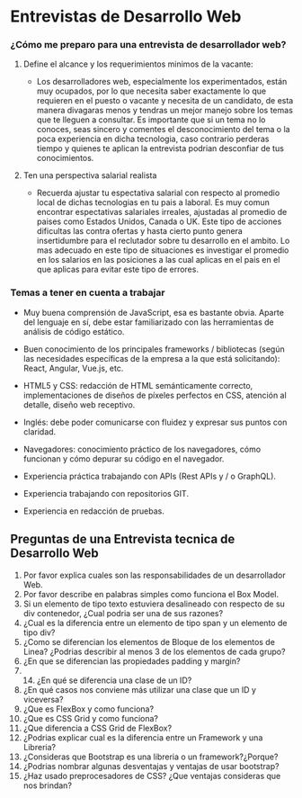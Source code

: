 # Entrevistas de Desarrollo Web

### ¿Cómo me preparo para una entrevista de desarrollador web?

1. Define el alcance y los requerimientos minimos de la vacante:
   - Los desarrolladores web, especialmente los experimentados, están muy ocupados, por lo que necesita saber exactamente lo que requieren en el puesto o vacante y necesita de un candidato, de esta manera divagaras menos y tendras un mejor manejo sobre los temas que te lleguen a consultar. Es importante que si un tema no lo conoces, seas sincero y comentes el desconocimiento del tema o la poca experiencia en dicha tecnologia, caso contrario perderas tiempo y quienes te aplican la entrevista podrian desconfiar de tus conocimientos.

1. Ten una perspectiva salarial realista
   - Recuerda ajustar tu espectativa salarial con respecto al promedio local de dichas tecnologias en tu pais a laboral. Es muy comun encontrar espectativas salariales irreales, ajustadas al promedio de paises como Estados Unidos, Canada o UK. Este tipo de acciones dificultas las contra ofertas y hasta cierto punto genera insertidumbre para el reclutador sobre tu desarrollo en el ambito. Lo mas adecuado en este tipo de situaciones es investigar el promedio en los salarios en las posiciones a las cual aplicas en el pais en el que aplicas para evitar este tipo de errores.

### Temas a tener en cuenta a trabajar 

- Muy buena comprensión de JavaScript, esa es bastante obvia. Aparte del lenguaje en sí, debe estar familiarizado con las herramientas de análisis de código estático.

- Buen conocimiento de los principales frameworks / bibliotecas (según las necesidades específicas de la empresa a la que está solicitando): React, Angular, Vue.js, etc.

- HTML5 y CSS: redacción de HTML semánticamente correcto, implementaciones de diseños de píxeles perfectos en CSS, atención al detalle, diseño web receptivo.

- Inglés: debe poder comunicarse con fluidez y expresar sus puntos con claridad.

- Navegadores: conocimiento práctico de los navegadores, cómo funcionan y cómo depurar su código en el navegador.

- Experiencia práctica trabajando con APIs (Rest APIs y / o GraphQL).

- Experiencia trabajando con repositorios GIT.

- Experiencia en redacción de pruebas.

## Preguntas de una Entrevista tecnica de Desarrollo Web

1. Por favor explica cuales son las responsabilidades de un desarrollador Web.
2. Por favor describe en palabras simples como funciona el Box Model.
3. Si un elemento de tipo texto estuviera desalineado con respecto de su div contenedor, ¿Cual podria ser una de sus razones?
4. ¿Cual es la diferencia entre un elemento de tipo span y un elemento de tipo div?
5. ¿Como se diferencian los elementos de Bloque de los elementos de Linea? ¿Podrias describir al menos 3 de los elementos de cada grupo?
6. ¿En que se diferencian las propiedades padding y margin?
7. 14. ¿En qué se diferencia una clase de un ID?
8. ¿En qué casos nos conviene más utilizar una clase que un ID y viceversa?
9. ¿Que es FlexBox y como funciona?
10. ¿Que es CSS Grid y como funciona?
11. ¿Que diferencia a CSS Grid de FlexBox?
12. ¿Podrias explicar cual es la diferencia entre un Framework y una Libreria?
13. ¿Consideras que Bootstrap es una libreria o un framework?¿Porque?
14. ¿Podrias nombrar algunas desventajas y ventajas de usar bootstrap?
15. ¿Haz usado preprocesadores de CSS? ¿Que ventajas consideras que nos brindan?

